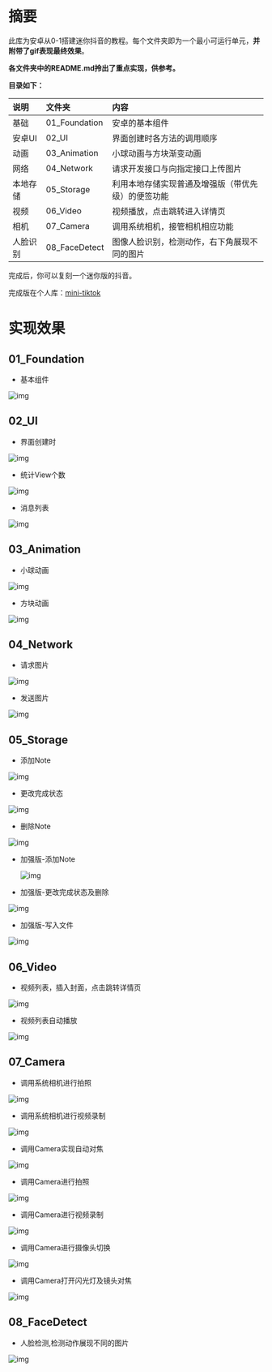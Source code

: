 # 摘要

此库为安卓从0-1搭建迷你抖音的教程。每个文件夹即为一个最小可运行单元，**并附带了gif表现最终效果**。

**各文件夹中的README.md拎出了重点实现，供参考。**

**目录如下：**

|说明|文件夹|内容|
|:--|:--|:--|
|基础|01_Foundation|安卓的基本组件|
|安卓UI|02_UI|界面创建时各方法的调用顺序|
|动画|03_Animation|小球动画与方块渐变动画|
|网络|04_Network|请求开发接口与向指定接口上传图片|
|本地存储|05_Storage|利用本地存储实现普通及增强版（带优先级）的便签功能|
|视频|06_Video|视频播放，点击跳转进入详情页|
|相机|07_Camera|调用系统相机，接管相机相应功能|
|人脸识别|08_FaceDetect|图像人脸识别，检测动作，右下角展现不同的图片|

完成后，你可以复刻一个迷你版的抖音。

完成版在个人库：[mini-tiktok](https://github.com/z-waterking/mini-tiktok)

# 实现效果

## 01_Foundation

* 基本组件

![img](././01_Foundation/pics/homework_20190118.gif)

## 02_UI

* 界面创建时

![img](./02_UI/pics/homework_exercise1_20190119.gif)

* 统计View个数

![img](./02_UI/pics/homework_exercise2_20190119.gif)

* 消息列表

![img](./02_UI/pics/homework_exercise3_20190119.gif)

## 03_Animation

* 小球动画

![img](./03_Animation/pics/homework_erercise1_20190121.gif)

* 方块动画

![img](./03_Animation/pics/homework_exercise2_20190121.gif)

## 04_Network

* 请求图片

![img](./04_Network/pics/chapter4_exercise1_20190122.gif)

* 发送图片

![img](./04_Network/pics/chapter4_exercise2_20190122.gif)

## 05_Storage

* 添加Note

![img](./05_Storage/pics/basic_homework_add_note.gif)

* 更改完成状态

![img](./05_Storage/pics/basic_homework_done_note.gif)

* 删除Note

![img](./05_Storage/pics/basic_homework_delete_note.gif)

* 加强版-添加Note

  ![img](./05_Storage/pics/enhanced_homework_add_note.gif)
      

* 加强版-更改完成状态及删除

![img](./05_Storage/pics/enhanced_homework_done_delete_note.gif)

* 加强版-写入文件

![img](./05_Storage/pics/enhanced_homework_write_file.gif)

## 06_Video

* 视频列表，插入封面，点击跳转详情页

![img](./06_Video/pics/homework_20190125_ShowVideos_And_Details.gif)

* 视频列表自动播放

![img](./06_Video/pics/homework_20190125_AutoDisplay.gif)


## 07_Camera

*  调用系统相机进行拍照

![img](./07_Camera/pics/homework_20190125_capturePhoto.gif)

*  调用系统相机进行视频录制

![img](./07_Camera/pics/homework_20190125_captureVideo.gif)
    
*  调用Camera实现自动对焦

![img](./07_Camera/pics/homework_20190125_autoFocus.gif)

*  调用Camera进行拍照

![img](./07_Camera/pics/homework_20190125_capturePhotoByCamera.gif)

*  调用Camera进行视频录制

![img](./07_Camera/pics/homework_20190125_captureVideoByCamera.gif)

*  调用Camera进行摄像头切换

![img](./07_Camera/pics/homework_20190125_ConvertCamera.gif)
    
*  调用Camera打开闪光灯及镜头对焦

![img](./07_Camera/pics/homework_20190125_FlASH_AND_ZOOM.gif)

## 08_FaceDetect

* 人脸检测,检测动作展现不同的图片

![img](./08_FaceDetect/pics/homework_20190126_facedetect.gif)

